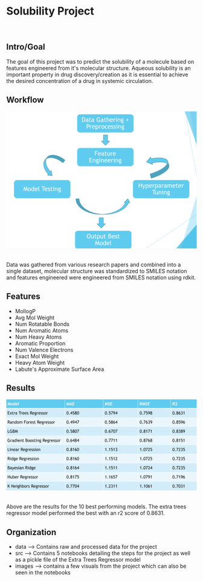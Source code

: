 # Solubility Project
&nbsp;
## Intro/Goal
The goal of this project was to predict the solubility of a molecule based on features engineered from it's molecular structure. Aqueous solubility is an important property in drug discovery/creation as it is essential to achieve the desired concentration of a drug in systemic circulation. 
&nbsp;

## Workflow
![image info](./images/workflow.png)
&nbsp;

Data was gathered from various research papers and combined into a single dataset, molecular structure was standardized to SMILES notation and features engineered were engineered from SMILES notation using rdkit.

## Features
* MollogP
* Avg Mol Weight
* Num Rotatable Bonds
* Num Aromatic Atoms
* Num Heavy Atoms
* Aromatic Proportion
* Num Valence Electrons
* Exact Mol Weight
* Heavy Atom Weight
* Labute's Approximate Surface Area

## Results

![image info](./images/best_models.png)
&nbsp;

Above are the results for the 10 best performing models. The extra trees regressor model performed the best with an r2 score of 0.8631.

## Organization
* data --> Contains raw and processed data for the project
* src --> Contains 5 notebooks detailing the steps for the project as well as a pickle file of the Extra Trees Regressor model
* images --> contains a few visuals from the project which can also be seen in the notebooks
